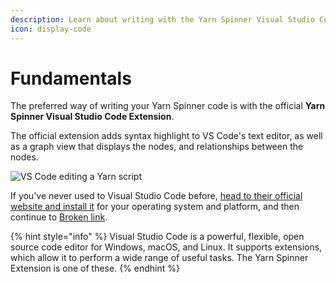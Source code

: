 ```yaml
---
description: Learn about writing with the Yarn Spinner Visual Studio Code Extension.
icon: display-code
---
```


# Fundamentals

The preferred way of writing your Yarn Spinner code is with the official **Yarn Spinner Visual Studio Code Extension**.

The official extension adds syntax highlight to VS Code's text editor, as well as a graph view that displays the nodes, and relationships between the nodes.

![VS Code editing a Yarn script](<../../../.gitbook/assets/Screenshot 2023-12-14 at 2.23.45 pm (1).png>)

If you've never used to Visual Studio Code before, [head to their official website and install it](https://code.visualstudio.com) for your operating system and platform, and then continue to [Broken link](broken-reference "mention").

{% hint style="info" %}
Visual Studio Code is a powerful, flexible, open source code editor for Windows, macOS, and Linux. It supports extensions, which allow it to perform a wide range of useful tasks. The Yarn Spinner Extension is one of these.
{% endhint %}

##
